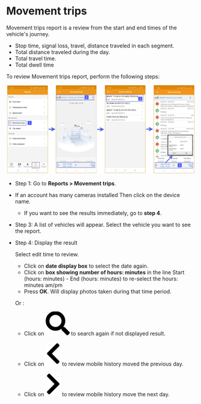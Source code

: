 # Movement trips

Movement trips report is a review from the start and end times of the vehicle's journey.
- Stop time, signal loss, travel, distance traveled in each segment.
- Total distance traveled during the day.
- Total travel time.
- Total dwell time

To review Movement trips report, perform the following steps:

<span style="display:block;text-align:center">![Interface Web](/docs/assets/images/web-english/gotrack365-el/report/movement-trips-all.jpg)

- Step 1: Go to **Reports > Movement trips**.

- If an account has many cameras installed Then click on the device name.
  
  - If you want to see the results immediately, go to **step 4**.

- Step 3: A list of vehicles will appear. Select the vehicle you want to see the report.

- Step 4: Display the result

  Select edit time to review.
    - Click on **date display box** to select the date again.
    - Click on **box showing number of hours: minutes** in the line Start (hours: minutes) - End (hours: minutes) to re-select the hours: minutes am/pm
    - Press **OK**. Will display photos taken during that time period.

  Or :
    - Click on <span class="icon-left svg-filter-blue1">![Ok](/docs/assets/images/web-interface/icon/SVG/search.svg) to search again if not displayed result.
  
  - Click on <span class="icon-left svg-filter-blue1">![Ok](/docs/assets/images/web-interface/icon/SVG/chevron-left.svg) to review mobile history moved the previous day.

  - Click on <span class="icon-left svg-filter-blue1">![Ok](/docs/assets/images/web-interface/icon/SVG/chevron-right.svg) to review mobile history move the next day.